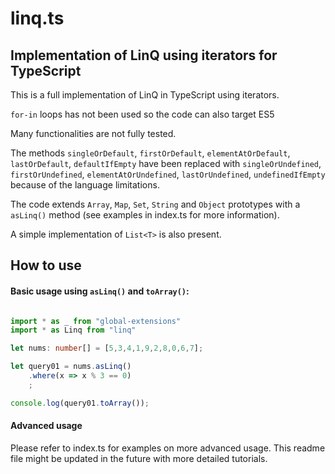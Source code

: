 # linq.ts
## Implementation of LinQ using iterators for TypeScript

This is a full implementation of LinQ in TypeScript using iterators. 

`for-in` loops has not been used so the code can also target ES5

Many functionalities are not fully tested.

The methods `singleOrDefault`, `firstOrDefault`, `elementAtOrDefault`, `lastOrDefault`, `defaultIfEmpty` have been replaced with `singleOrUndefined`, `firstOrUndefined`, `elementAtOrUndefined`, `lastOrUndefined`, `undefinedIfEmpty` because of the language limitations.

The code extends `Array`, `Map`, `Set`, `String` and `Object` prototypes with a `asLinq()` method (see examples in index.ts for more information).

A simple implementation of `List<T>` is also present.


## How to use

#### Basic usage using `asLinq()` and `toArray()`:

```typescript

import * as _ from "global-extensions"
import * as Linq from "linq"

let nums: number[] = [5,3,4,1,9,2,8,0,6,7];

let query01 = nums.asLinq()
	.where(x => x % 3 == 0)
	;

console.log(query01.toArray());

```


#### Advanced usage

Please refer to index.ts for examples on more advanced usage. This readme file might be updated in the future with more detailed tutorials.
